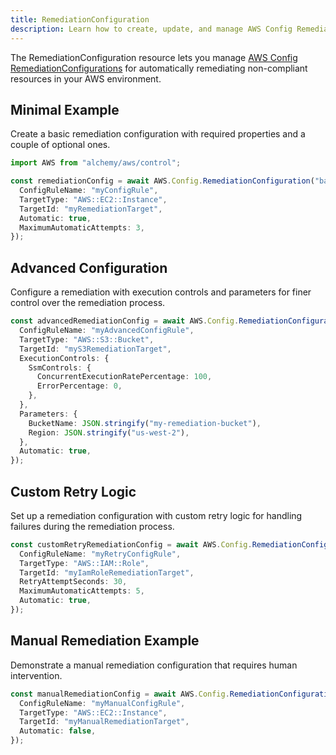 ```yaml
---
title: RemediationConfiguration
description: Learn how to create, update, and manage AWS Config RemediationConfigurations using Alchemy Cloud Control.
---
```


The RemediationConfiguration resource lets you manage [AWS Config RemediationConfigurations](https://docs.aws.amazon.com/config/latest/userguide/) for automatically remediating non-compliant resources in your AWS environment.

## Minimal Example

Create a basic remediation configuration with required properties and a couple of optional ones.

```ts
import AWS from "alchemy/aws/control";

const remediationConfig = await AWS.Config.RemediationConfiguration("basicRemediationConfig", {
  ConfigRuleName: "myConfigRule",
  TargetType: "AWS::EC2::Instance",
  TargetId: "myRemediationTarget",
  Automatic: true,
  MaximumAutomaticAttempts: 3,
});
```

## Advanced Configuration

Configure a remediation with execution controls and parameters for finer control over the remediation process.

```ts
const advancedRemediationConfig = await AWS.Config.RemediationConfiguration("advancedRemediationConfig", {
  ConfigRuleName: "myAdvancedConfigRule",
  TargetType: "AWS::S3::Bucket",
  TargetId: "myS3RemediationTarget",
  ExecutionControls: {
    SsmControls: {
      ConcurrentExecutionRatePercentage: 100,
      ErrorPercentage: 0,
    },
  },
  Parameters: {
    BucketName: JSON.stringify("my-remediation-bucket"),
    Region: JSON.stringify("us-west-2"),
  },
  Automatic: true,
});
```

## Custom Retry Logic

Set up a remediation configuration with custom retry logic for handling failures during the remediation process.

```ts
const customRetryRemediationConfig = await AWS.Config.RemediationConfiguration("customRetryRemediationConfig", {
  ConfigRuleName: "myRetryConfigRule",
  TargetType: "AWS::IAM::Role",
  TargetId: "myIamRoleRemediationTarget",
  RetryAttemptSeconds: 30,
  MaximumAutomaticAttempts: 5,
  Automatic: true,
});
```

## Manual Remediation Example

Demonstrate a manual remediation configuration that requires human intervention.

```ts
const manualRemediationConfig = await AWS.Config.RemediationConfiguration("manualRemediationConfig", {
  ConfigRuleName: "myManualConfigRule",
  TargetType: "AWS::EC2::Instance",
  TargetId: "myManualRemediationTarget",
  Automatic: false,
});
```